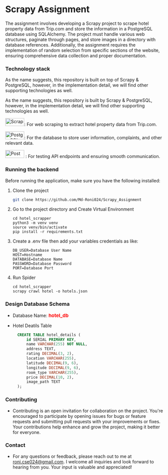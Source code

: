 # Scrapy Assignment
The assignment involves developing a Scrapy project to scrape hotel property data from Trip.com and store the information in a PostgreSQL database using SQLAlchemy. The project must handle various web structures, paginate through pages, and store images in a directory with database references. Additionally, the assignment requires the implementation of random selection from specific sections of the website, ensuring comprehensive data collection and proper documentation.
### Technology stack

As the name suggests, this repository is built on top of Scrapy & PostgreSQL, however, in the implementation detail, we will find other supporting technologies as well.

As the name suggests, this repository is built by Scrapy & PostgreSQL, however, in the implementation detail, we will find other supporting technologies as well.

<img src="https://img.shields.io/badge/Scrapy-%23007A8F?style=for-the-badge&logo=scrapy&logoColor=white" alt="Scrapy" width="60" height="25"/>: For web scraping to extract hotel property data from Trip.com.

<img src="https://img.shields.io/badge/PostgreSQL-%2331575F?style=for-the-badge&logo=postgresql&logoColor=white" alt="PostgreSQL" width="60" height="25"/>: For the database to store user information, complaints, and other relevant data.

<img src="https://img.shields.io/badge/Postman-%23FF6C37?style=for-the-badge&logo=postman&logoColor=white" alt="Postman" width="60" height="25"/> : For testing API endpoints and ensuring smooth communication.





### Running the backend 
Before running the application, make sure you have the following installed:

1. Clone the project
    ```bash
    git clone https://github.com/Md-Roni024/Scrapy_Assignment
    ```  

2. Go to the project directory and Create Virtual Environment
    ```
    cd hotel_scrapper
    python3 -m venv venv
    source venv/bin/activate
    pip install -r requirements.txt
    ```
3. Create a .env file then add your variables credentials as like:
    ```
    DB_USER=Database User Name
    HOST=Hostname
    DATABASE=Database Name
    PASSWORD=Database Password
    PORT=Database Port
    ```
4. Run Spider
    ```
    cd hotel_scrapper
    scrapy crawl hotel -o hotels.json

    ```
  

### Design Database Schema
- Database Name: <span style="color:red;font-size:15px;font-weight:bold">hotel_db</span>

- Hotel Deatils Table
  ```sql
    CREATE TABLE hotel_details (
        id SERIAL PRIMARY KEY,
        name VARCHAR(255) NOT NULL,
        address TEXT,
        rating DECIMAL(3, 2),
        location VARCHAR(255),
        latitude DECIMAL(9, 6),
        longitude DECIMAL(9, 6),
        room_type VARCHAR(255),
        price DECIMAL(10, 2),
        image_path TEXT
    );
  ```

  

### Contributing
- Contributing is an open invitation for collaboration on the project. You're encouraged to participate by opening issues for bugs or feature requests and submitting pull requests with your improvements or fixes. Your contributions help enhance and grow the project, making it better for everyone.


### Contact

- For any questions or feedback, please reach out to me at roni.cse024@gmail.com. I welcome all inquiries and look forward to hearing from you. Your input is valuable and appreciated!


